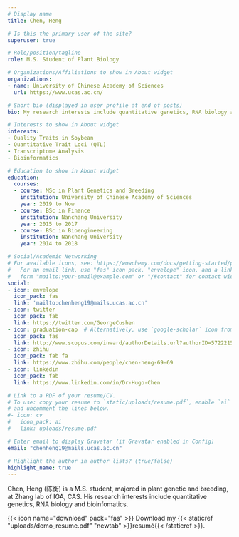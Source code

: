 ```yaml
---
# Display name
title: Chen, Heng

# Is this the primary user of the site?
superuser: true

# Role/position/tagline
role: M.S. Student of Plant Biology

# Organizations/Affiliations to show in About widget
organizations:
- name: University of Chinese Academy of Sciences
  url: https://www.ucas.ac.cn/

# Short bio (displayed in user profile at end of posts)
bio: My research interests include quantitative genetics, RNA biology and epigenetics.

# Interests to show in About widget
interests:
- Quality Traits in Soybean
- Quantitative Trait Loci (QTL)
- Transcriptome Analysis
- Bioinformatics

# Education to show in About widget
education:
  courses:
  - course: MSc in Plant Genetics and Breeding
    institution: University of Chinese Academy of Sciences
    year: 2019 to Now
  - course: BSc in Finance
    institution: Nanchang University
    year: 2015 to 2017
  - course: BSc in Bioengineering
    institution: Nanchang University
    year: 2014 to 2018

# Social/Academic Networking
# For available icons, see: https://wowchemy.com/docs/getting-started/page-builder/#icons
#   For an email link, use "fas" icon pack, "envelope" icon, and a link in the
#   form "mailto:your-email@example.com" or "/#contact" for contact widget.
social:
- icon: envelope
  icon_pack: fas
  link: 'mailto:chenheng19@mails.ucas.ac.cn'
- icon: twitter
  icon_pack: fab
  link: https://twitter.com/GeorgeCushen
- icon: graduation-cap  # Alternatively, use `google-scholar` icon from `ai` icon pack
  icon_pack: fas
  link: http://www.scopus.com/inward/authorDetails.url?authorID=57222151727&partnerID=MN8TOARS
- icon: zhihu
  icon_pack: fab fa
  link: https://www.zhihu.com/people/chen-heng-69-69
- icon: linkedin
  icon_pack: fab
  link: https://www.linkedin.com/in/Dr-Hugo-Chen

# Link to a PDF of your resume/CV.
# To use: copy your resume to `static/uploads/resume.pdf`, enable `ai` icons in `params.toml`, 
# and uncomment the lines below.
#- icon: cv
#   icon_pack: ai
#   link: uploads/resume.pdf

# Enter email to display Gravatar (if Gravatar enabled in Config)
email: "chenheng19@mails.ucas.ac.cn"

# Highlight the author in author lists? (true/false)
highlight_name: true
---
```


Chen, Heng (陈衡) is a M.S. student, majored in plant genetic and breeding, at Zhang lab of IGA, CAS. His research interests include quantitative genetics, RNA biology and bioinfomatics. 

{{< icon name="download" pack="fas" >}} Download my {{< staticref "uploads/demo_resume.pdf" "newtab" >}}resumé{{< /staticref >}}.
